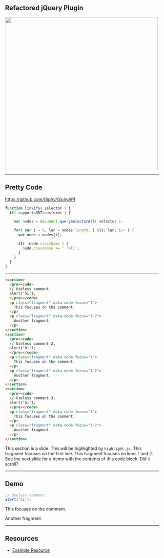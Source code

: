## Refactored jQuery Plugin

<img src="./img/refactor.gif" class="fragment stretch" style="height: 500px;" />

------


## Pretty Code

<!-- .slide: data-title="Example" data-state="somestate" -->

https://github.com/Giphy/GiphyAPI

```js
function linkify( selector ) {
  if( supports3DTransforms ) {

    var nodes = document.querySelectorAll( selector );

    for( var i = 0, len = nodes.length; i &lt; len; i++ ) {
      var node = nodes[i];

      if( !node.className ) {
        node.className += ' roll';
      }
    }
  }
}
```

------

<!-- .slide: data-title="Example" data-state="somestate" data-menu-title="Usage" -->

```html
<section>
  <pre><code>
  // Useless comment.
  alert('hi');
  </pre></code>
  <p class="fragment" data-code-focus="1">
    This focuses on the comment.
  </p>
  <p class="fragment" data-code-focus="1-2">
    Another fragment.
  </p>
</section>
<section>
  <pre><code>
  // Useless comment 2.
  alert('hi');
  </pre></code>
  <p class="fragment" data-code-focus="1">
    This focuses on the comment.
  </p>
  <p class="fragment" data-code-focus="1-2">
    Another fragment.
  </p>
</section>
<section>
  <pre><code>
  // Useless comment 3.
  alert('hi');
  </pre></code>
  <p class="fragment" data-code-focus="1">
    This focuses on the comment.
  </p>
  <p class="fragment" data-code-focus="1-2">
    Another fragment.
  </p>
</section>
```
<!-- .element: class="stretch" -->

<span class="fragment current-only focus-text" data-code-focus="1-12">This section is a slide.</span>
<span class="fragment current-only focus-text" data-code-focus="2-5">This will be highlighted by `highlight.js`.</span>
<span class="fragment current-only focus-text" data-code-focus="6-8">This fragment focuses on the first line.</span>
<span class="fragment current-only focus-text" data-code-focus="9-11">This fragment focuses on lines 1 and 2.</span>
<span class="fragment current-only focus-text" data-code-focus="1-12">See the next slide for a demo with the contents of this code block.</span>
<span class="fragment current-only focus-text" data-code-focus="20-22">Did it scroll?</span>

------

## Demo

<!-- .slide: data-title="Example" data-state="somestate" -->

```js
// Useless comment.
alert('hi');
```

<p class="fragment" data-code-focus="1">This focuses on the comment.</p>
<p class="fragment" data-code-focus="1-2">Another fragment.</p>

------

## Resources

<!-- .slide: data-title="Example" data-state="resources" -->

* [Example Resource](http://elijahmanor.com)
